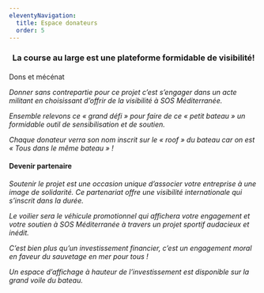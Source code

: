```yaml
---
eleventyNavigation:
  title: Espace donateurs
  order: 5
---
```

<h3 style="text-align: center">La course au large est une plateforme formidable de visibilité!</h3>

####   
Dons et mécénat

_Donner sans contrepartie pour ce projet c’est s’engager dans un acte militant en choisissant d’offrir de la visibilité à SOS Méditerranée._

_Ensemble relevons ce « grand défi » pour faire de ce « petit bateau » un formidable outil de sensibilisation et de soutien._

_Chaque donateur verra son nom inscrit sur le « roof » du bateau car on est « Tous dans le même bateau » !_

#### Devenir partenaire

_Soutenir le projet est une occasion unique d’associer votre entreprise à une image de solidarité. Ce partenariat offre une visibilité internationale qui s’inscrit dans la durée._

_Le voilier sera le véhicule promotionnel qui affichera votre engagement et votre soutien à SOS Méditerranée à travers un projet sportif audacieux et inédit._

_C’est bien plus qu’un investissement financier, c’est un engagement moral en faveur du sauvetage en mer pour tous !_

_Un espace d’affichage à hauteur de l’investissement est disponible sur la grand voile du bateau._